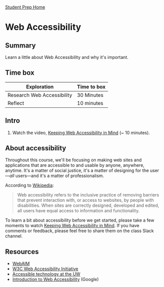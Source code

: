 [Student Prep Home](README.md)  

# Web Accessibility

## Summary
Learn a little about Web Accessibility and why it's important.

## Time box

Exploration | Time to box |
------------|----------|
Research Web Accessibility | 30 Minutes
Reflect  | 10 minutes |

## Intro

1. Watch the video, [Keeping Web Accessibility in Mind](https://youtu.be/yx7hdQqf8lE) (~ 10 minutes).

## About accessibility

Throughout this course, we'll be focusing on making web sites and applications that are accessible to and usable by anyone, anywhere, anytime. It's a matter of social justice, it's a matter of designing for the user&mdash;*all* users&mdash;and it's a matter of professionalism.

According to [Wikipedia](https://en.wikipedia.org/wiki/Web_accessibility):

> Web accessibility refers to the inclusive practice of removing barriers that prevent interaction with, or access to websites, by people with disabilities. When sites are correctly designed, developed and edited, all users have equal access to information and functionality.

To learn a bit about accessibility before we get started, please take a few moments to watch [Keeping Web Accessibility in Mind](https://youtu.be/yx7hdQqf8lE). If you have comments or feedback, please feel free to share them on the class Slack channel.

## Resources

- [WebAIM](http://webaim.org/)
- [W3C Web Accessibility Initiative](https://www.w3.org/WAI/intro/accessibility.php)
- [Accessible technology at the UW](http://www.washington.edu/accessibility/web/)
- [Introduction to Web Accessibility](https://developers.googleblog.com/2013/09/make-your-website-more-accessible-to.html) (Google)
